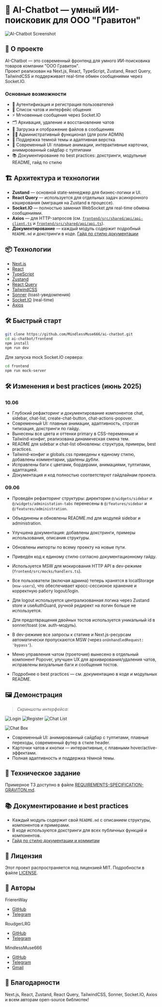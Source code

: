 # 🤖 AI-Chatbot — умный ИИ-поисковик для ООО "Гравитон"

![AI-Chatbot Screenshot](frontend/public/screenshots/chats/chatbox.png "AI-Chatbot Screenshot")

## 🚀 О проекте

AI-Chatbot — это современный фронтенд для умного ИИ-поисковика товаров компании "ООО Гравитон".  
Проект реализован на Next.js, React, TypeScript, Zustand, React Query, TailwindCSS и поддерживает real-time обмен сообщениями через Socket.IO.

### Основные возможности

- 🔐 Аутентификация и регистрация пользователей
- 💬 Список чатов и интерфейс общения
- ⚡️ Мгновенные сообщения через Socket.IO
- 🗂 Архивация, удаление и восстановление чатов
- 📁 Загрузка и отображение файлов в сообщениях
- 🧑‍💼 Административный функционал (для роли ADMIN)
- 🌙 Поддержка темной темы и адаптивная верстка
- 🎨 Современный UI: плавные анимации, интерактивные карточки, анимированный сайдбар с тултипами
- 📚 Документирование по best practices: докстринги, модульные README, гайд по стилю

## 🏗️ Архитектура и технологии

- **Zustand** — основной state-менеджер для бизнес-логики и UI.
- **React Query** — используется для отдельных задач асинхронного кэширования (миграция на Zustand в процессе).
- **Socket.IO** — полностью заменил WebSocket для real-time обмена сообщениями.
- **Axios** — для HTTP-запросов (см. [`frontend/src/shared/api/api-client.ts`](frontend/src/shared/api/api-client.ts) и [`frontend/src/shared/api/api.ts`](frontend/src/shared/api/api.ts)).
- **Документирование** — каждый модуль содержит подробный `README.md` и докстринги в коде. [Гайд по стилю документации](DOCUMENTATION_STYLE.md)

## 📦 Технологии

- [Next.js](https://nextjs.org/)
- [React](https://react.dev/)
- [TypeScript](https://www.typescriptlang.org/)
- [Zustand](https://zustand-demo.pmnd.rs/)
- [React Query](https://tanstack.com/query/latest)
- [TailwindCSS](https://tailwindcss.com/)
- [Sonner](https://sonner.emilkowal.ski/) (toast-уведомления)
- [Socket.IO](https://socket.io/) (real-time)
- [Axios](https://axios-http.com/)

## 🛠️ Быстрый старт

```bash
git clone https://github.com/MindlessMuse666/ai-chatbot.git
cd ai-chatbot/frontend
npm install
npm run dev
```

Для запуска mock Socket.IO сервера:
```bash
cd frontend
npm run mock-server
```

## 🛠️ Изменения и best practices (июнь 2025)

### 10.06
- Глубокий рефакторинг и документирование компонентов chat, sidebar, chat-list, create-chat-button, chat-actions-popover.
- Современный UI: плавные анимации, адаптивность, строгая типизация, докстринги по гайду.
- Вынесены все цвета и оттенки primary в CSS-переменные и Tailwind-конфиг, реализована динамическая смена тем.
- README для sidebar и chat-list обновлены: структура, примеры, best practices.
- Tailwind-конфиг и globals.css приведены к единому стилю, добавлены комментарии, удалены дубли.
- Исправлены баги с цветами, бордерами, анимациями, тултипами, адаптацией.
- Документация и код полностью соответствуют гайдлайнам проекта.

### 09.06
- Проведён рефакторинг структуры: директории `@/widgets/sidebar` и `@/widgets/administation-tabs` перенесены в `@/features/sidebar` и `@/features/administration`.
- Объединены и обновлены README.md для модулей sidebar и administration.
- Улучшена документация: добавлены докстринги, примеры использования, описания структуры.
- Обновлены импорты по всему проекту на новые пути.
- Приведён код к единому стилю согласно документационному гайду.

- Используется MSW для мокирования HTTP API в dev-режиме (`frontend/src/mocks/handlers.ts`).
- Все пользователи (включая админа) теперь хранятся в localStorage (`msw-users`), что обеспечивает кросс-сессионое хранение и корректную работу logout/login.
- Для logout используется централизованная логика через Zustand store и useAuthGuard, ручной редирект на логин больше не используется.
- Для предотвращения двойных тостов используется уникальный id в sonner/toast (см. auth-модуль).
- В dev-режиме все запросы к статике и Next.js-ресурсам автоматически пропускаются MSW (через `onUnhandledRequest: 'bypass'`).
- Меню управления чатом (троеточие) вынесено в отдельный компонент Popover, улучшен UX для архивирования/удаления чатов, исправлены визуальные баги и сообщения тостов.
- Подробнее о best practices — см. документацию в коде и модульных README.

## 🖼️ Демонстрация

> _Скриншоты интерфейса:_

![Login](frontend/public/screenshots/auth/login.png)
![Register](frontend/public/screenshots/auth/register.png)
![Chat List](frontend/public/screenshots/chats/chats.png)
<!-- ![Chat List (Empty)](frontend/public/screenshots/demo-chats-without-chats.png) -->
![Chat Box](frontend/public/screenshots/chats/chatbox.png)

- Современный UI: анимированный сайдбар с тултипами, плавные переходы, современный футер в стиле header.
- Карточки чатов и кнопки — интерактивные, с плавными hover/active-эффектами.
- Полная адаптивность и поддержка тёмной темы.

## 📄 Техническое задание

Примерное ТЗ доступно в файле [REQUIREMENTS-SPECIFICATION-GRAVITON.md](REQUIREMENTS-SPECIFICATION-GRAVITON.md "Техническое задание").

## 📚 Документирование и best practices

- Каждый модуль содержит свой `README.md` с описанием структуры, компонентов и примерами.
- В коде используются докстринги для всех публичных функций и компонентов.
- [Гайд по стилю документации и коммитам](frontend/DOCUMENTATION_STYLE.md)

## 📝 Лицензия

Этот проект распространяется под лицензией MIT. Подробности в файле [LICENSE](LICENSE "Лицензия").

## 👥 Авторы

FrierenWay
- [GitHub](https://github.com/FrierenWay "Александра: github.com/FrierenWay")
- [Telegram](t.me/NebbiaQ "@NebbiaQ")

RoudgerLRG
- [GitHub](github.com/RoudgerGot "Анастасия: github.com/RoudgerGot")
- [Telegram](t.me/Fukkazzumi "@Fukkazzumi")

MindlessMuse666
- [GitHub](https://github.com/MindlessMuse666 "Владислав: github.com/MindlessMuse666")
- [Telegram](t.me/mindless_muse "@mindless_muse")
- [Gmail](mindlessmuse.666@gmail.com "mindlessmuse.666@gmail.com")

## 🙏 Благодарности

Next.js, React, Zustand, React Query, TailwindCSS, Sonner, Socket.IO, Axios и всем авторам open-source библиотек!